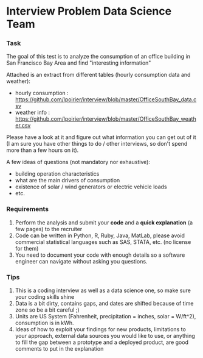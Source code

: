 Interview Problem Data Science Team
===================================

### Task 

The goal of this test is to analyze the consumption of an office building in San Francisco Bay Area and find "interesting information" 

Attached is an extract from different tables (hourly consumption data and weather):
- hourly consumption : https://github.com/lpoirier/interview/blob/master/OfficeSouthBay_data.csv
- weather info : https://github.com/lpoirier/interview/blob/master/OfficeSouthBay_weather.csv

Please have a look at it and figure out what information you can get out of it (I am sure you have other things to do / other interviews, so don't spend more than a few hours on it).

A few ideas of questions (not mandatory nor exhaustive):
- building operation characteristics
- what are the main drivers of consumption
- existence of solar / wind generators or electric vehicle loads
- etc.

### Requirements

1.  Perform the analysis and submit your __code__ and a __quick explanation__ (a few pages) to the recruiter 
2.  Code can be written in Python, R, Ruby, Java, MatLab, please avoid commercial statistical languages such as SAS, STATA, etc. (no license for them)
3.  You need to document your code with enough details so a software engineer can navigate without asking you questions.

### Tips

1.  This is a coding interview as well as a data science one, so make sure your coding skills shine
2.  Data is a bit dirty, contains gaps, and dates are shifted because of time zone so be a bit careful ;)
3.  Units are US System (Fahrenheit, precipitation = inches, solar = W/ft^2),  consumption is in kWh.
4.  Ideas of how to exploit your findings for new products, limitations to your approach, external data sources you would like to use, or anything to fill the gap between a prototype and a deployed product, are good comments to put in the explanation

